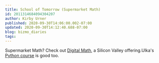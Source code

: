 ```yaml
---
title: School of Tomorrow (Supermarket Math)
id: 2011314684094304207
author: Kirby Urner
published: 2020-09-30T14:06:00.002-07:00
updated: 2020-09-30T14:12:40.688-07:00
blog: bizmo_diaries
tags: 
---
```


Supermarket Math?  Check out [Digital Math](https://wikieducator.org/Digital_Math), a Silicon Valley offering.Ulka's [Python course](https://www.youtube.com/playlist?list=PLi01XoE8jYohWFPpC17Z-wWhPOSuh8Er-) is good too.